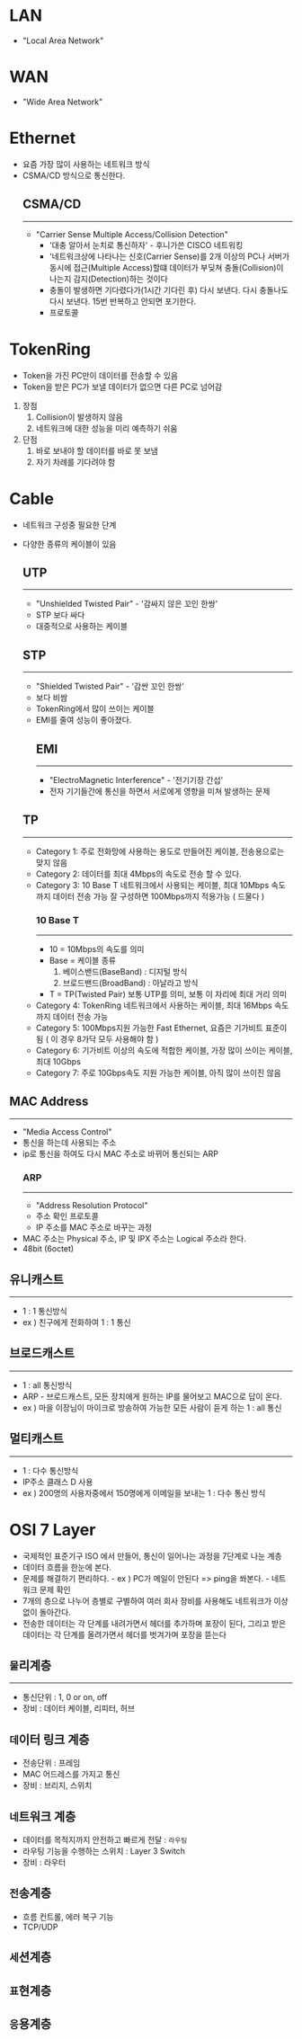 # LAN 

- "Local Area Network"

# WAN 

- "Wide Area Network"

# Ethernet

- 요즘 가장 많이 사용하는 네트워크 방식
- CSMA/CD 방식으로 통신한다.
    ## CSMA/CD
    ---
    - "Carrier Sense Multiple Access/Collision Detection" 
      - '대충 알아서 눈치로 통신하자' - 후니가쓴 CISCO 네트워킹
      - '네트워크상에 나타나는 신호(Carrier Sense)를 2개 이상의 PC나 서버가 동시에 접근(Multiple Access)할떄 데이터가 부딪쳐 충돌(Collision)이 나는지 감지(Detection)하는 것이다
      - 충돌이 발생하면 기다렸다가(1시간 기다린 후) 다시 보낸다. 다시 충돌나도 다시 보낸다. 15번 반복하고 안되면 포기한다.
      - 프로토콜

# TokenRing
- Token을 가진 PC만이 데이터를 전송할 수 있음
- Token을 받은 PC가 보낼 데이터가 없으면 다른 PC로 넘어감
1. 장점
   1. Collision이 발생하지 않음
   2. 네트워크에 대한 성능을 미리 예측하기 쉬움
2. 단점
   1. 바로 보내야 할 데이터를 바로 못 보냄
   2. 자기 차례를 기다려야 함

# Cable

- 네트워크 구성중 필요한 단계
- 다양한 종류의 케이블이 있음
    
    ## UTP
    ---
    - "Unshielded Twisted Pair" - '감싸지 않은 꼬인 한쌍'
    - STP 보다 싸다
    - 대중적으로 사용하는 케이블
  
    ## STP
    ---
    - "Shielded Twisted Pair" - '감싼 꼬인 한쌍'
    - 보다 비쌈
    - TokenRing에서 많이 쓰이는 케이블
    - EMI를 줄여 성능이 좋아졌다.
        ## EMI
        ---
        - "ElectroMagnetic Interference" - '전기기장 간섭'
        - 전자 기기들간에 통신을 하면서 서로에게 영향을 미쳐 발생하는 문제
    ##  TP
    ---
    - Category 1: 주로 전화망에 사용하는 용도로 만들어진 케이블, 전송용으로는 맞지 않음
    - Category 2: 데이터를 최대 4Mbps의 속도로 전송 할 수 있다.
    - Category 3: 10 Base T 네트워크에서 사용되는 케이블, 최대 10Mbps 속도까지 데이터 전송 가능 잘 구성하면 100Mbps까지 적용가능 ( 드물다 )
        ### 10 Base T
        ---
        - 10 = 10Mbps의 속도를 의미
        - Base = 케이블 종류
            1. 베이스밴드(BaseBand) : 디지털 방식
            2. 브로드밴드(BroadBand) : 아날라고 방식
        - T = TP(Twisted Pair) 보통 UTP를 의미, 보통 이 자리에 최대 거리 의미
    - Category 4: TokenRing 네트워크에서 사용하는 케이블, 최대 16Mbps 속도까지 데이터 전송 가능
    - Category 5: 100Mbps지원 가능한 Fast Ethernet, 요즘은 기가비트 표준이 됨 ( 이 경우 8가닥 모두 사용해야 함 )
    - Category 6: 기가비트 이상의 속도에 적합한 케이블, 가장 많이 쓰이는 케이블, 최대 10Gbps
    - Category 7: 주로 10Gbps속도 지원 가능한 케이블, 아직 많이 쓰이진 않음

## MAC Address
---
- "Media Access Control"
- 통신을 하는데 사용되는 주소
- ip로 통신을 하여도 다시 MAC 주소로 바뀌어 통신되는 ARP
    ### ARP
    ---
    - "Address Resolution Protocol"
    - 주소 확인 프로토콜
    - IP 주소를 MAC 주소로 바꾸는 과정
- MAC 주소는 Physical 주소, IP 및 IPX 주소는 Logical 주소라 한다.
- 48bit (6octet)

<!-- 42p.g.-->

## 유니캐스트
---
- 1 : 1 통신방식
- ex ) 친구에게 전화하여 1 : 1 통신

## 브로드캐스트
---
- 1 : all 통신방식
- ARP - 브로드캐스트, 모든 장치에게 원하는 IP를 물어보고 MAC으로 답이 온다.
- ex ) 마을 이장님이 마이크로 방송하여 가능한 모든 사람이 듣게 하는 1 : all 통신

## 멀티캐스트
---
- 1 : 다수 통신방식
- IP주소 클래스 D 사용
- ex ) 200명의 사용자중에서 150명에게 이메일을 보내는 1 : 다수 통신 방식

<!-- 49p.g. -->

# OSI 7 Layer
- 국제적인 표준기구 ISO 에서 만들어, 통신이 일어나는 과정을 7단계로 나눈 계층
- 데이터 흐름을 한눈에 본다.
- 문제를 해결하기 편리하다. - ex ) PC가 메일이 안된다 => ping을 쏴본다. - 네트워크 문제 확인
- 7개의 층으로 나누어 층별로 구별하여 여러 회사 장비를 사용해도 네트워크가 이상없이 돌아간다.
- 전송한 데이터는 각 단계를 내려가면서 헤더를 추가하며 포장이 된다, 그리고 받은 데이터는 각 단계를 올려가면서 헤더를 벗겨가며 포장을 뜯는다
## `물`리계층
---
- 통신단위 : 1, 0 or on, off
- 장비 : 데이터 케이블, 리피터, 허브
## `데`이터 링크 계층
- 전송단위 : 프레임
- MAC 어드레스를 가지고 통신
- 장비 : 브리지, 스위치 
## `네`트워크 계층
- 데이터를 목적지까지 안전하고 빠르게 전달 : `라우팅`
- 라우팅 기능을 수행하는 스위치 : Layer 3 Switch
- 장비 : 라우터
## `전`송계층
- 흐름 컨트롤, 에러 복구 기능
- TCP/UDP
## `세`션계층
## `표`현계층
## `응`용계층
